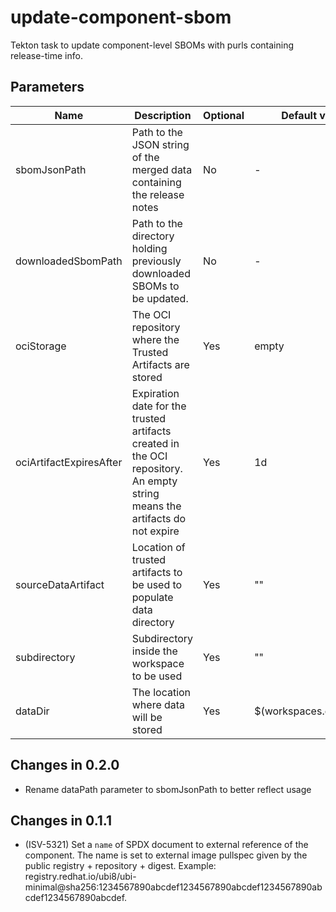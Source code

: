 # update-component-sbom

Tekton task to update component-level SBOMs with purls containing release-time info.

## Parameters

| Name                    | Description                                                                                                                | Optional | Default value           |
|-------------------------|----------------------------------------------------------------------------------------------------------------------------|----------|-------------------------|
| sbomJsonPath            | Path to the JSON string of the merged data containing the release notes                                                    | No       | -                       |
| downloadedSbomPath      | Path to the directory holding previously downloaded SBOMs to be updated.                                                   | No       | -                       |
| ociStorage              | The OCI repository where the Trusted Artifacts are stored                                                                  | Yes      | empty                   |
| ociArtifactExpiresAfter | Expiration date for the trusted artifacts created in the OCI repository. An empty string means the artifacts do not expire | Yes      | 1d                      |
| sourceDataArtifact      | Location of trusted artifacts to be used to populate data directory                                                        | Yes      | ""                      |
| subdirectory            | Subdirectory inside the workspace to be used                                                                               | Yes      | ""                      |
| dataDir                 | The location where data will be stored                                                                                     | Yes      | $(workspaces.data.path) |

## Changes in 0.2.0
- Rename dataPath parameter to sbomJsonPath to better reflect usage

## Changes in 0.1.1
- (ISV-5321) Set a `name` of SPDX document to external reference of the component. The name is set to external image pullspec given by the public registry + repository + digest. Example: registry.redhat.io/ubi8/ubi-minimal@sha256:1234567890abcdef1234567890abcdef1234567890abcdef1234567890abcdef.
